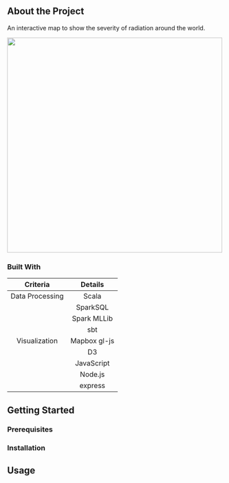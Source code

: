 
<!-- TABLE OF CONTENTS -->

## About the Project
An interactive map to show the severity of radiation around the world.

<img src="https://user-images.githubusercontent.com/45345735/61595900-d6fa9280-abca-11e9-9166-c05357a65ab9.gif" width="500">


### Built With
|     **Criteria**    |    **Details**   |
|:---------------:|:------------:|
| Data Processing |     Scala    |
|                 |   SparkSQL   |
|                 |  Spark MLLib |
|                 |      sbt     |
|  Visualization  | Mapbox gl-js |
|                 |      D3      |
|                 |  JavaScript  |
|                 |    Node.js   |
|                 |    express   |

## Getting Started

### Prerequisites

### Installation

## Usage
